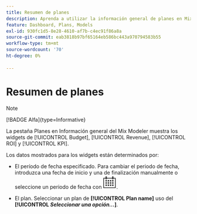 ```yaml
---
title: Resumen de planes
description: Aprenda a utilizar la información general de planes en Mix Modeler.
feature: Dashboard, Plans, Models
exl-id: 930fc1d5-8e28-4610-af7b-c4ec91f86a8a
source-git-commit: eab3818b97bf65164eb586bc443a970794583b55
workflow-type: tm+mt
source-wordcount: '70'
ht-degree: 0%

---
```


# Resumen de planes

>[!NOTE]
>
>[!BADGE Alfa]{type=Informative}


La pestaña Planes en Información general del Mix Modeler muestra los widgets de [!UICONTROL Budget], [!UICONTROL Revenue], [!UICONTROL ROI] y [!UICONTROL KPI].

Los datos mostrados para los widgets están determinados por:

* El período de fecha especificado. Para cambiar el periodo de fecha, introduzca una fecha de inicio y una de finalización manualmente o seleccione un periodo de fecha con ![Calendario](../assets/icons/Calendar.svg).

* El plan. Seleccionar un plan de **[!UICONTROL Plan name]** uso del **[!UICONTROL _Seleccionar una opción..._]**.
